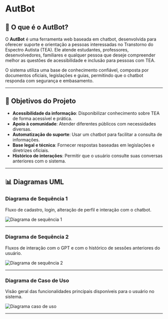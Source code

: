 # AutBot

## 🧠 O que é o AutBot?

O **AutBot** é uma ferramenta web baseada em chatbot, desenvolvida para oferecer suporte e orientação a pessoas interessadas no Transtorno do Espectro Autista (TEA). Ele atende estudantes, professores, desenvolvedores, familiares e qualquer pessoa que deseje compreender melhor as questões de acessibilidade e inclusão para pessoas com TEA.

O sistema utiliza uma base de conhecimento confiável, composta por documentos oficiais, legislações e guias, permitindo que o chatbot responda com segurança e embasamento.

---

## 🎯 Objetivos do Projeto

- **Acessibilidade da informação**: Disponibilizar conhecimento sobre TEA de forma acessível e prática.
- **Apoio à comunidade**: Atender diferentes públicos com necessidades diversas.
- **Automatização do suporte**: Usar um chatbot para facilitar a consulta de informações.
- **Base legal e técnica**: Fornecer respostas baseadas em legislações e diretrizes oficiais.
- **Histórico de interações**: Permitir que o usuário consulte suas conversas anteriores com o sistema.

---

## 📊 Diagramas UML

### Diagrama de Sequência 1  
Fluxo de cadastro, login, alteração de perfil e interação com o chatbot.

![Diagrama de sequência 1](https://github.com/user-attachments/assets/3eddba26-a603-48c0-9a32-cae1db65662b)

---

### Diagrama de Sequência 2  
Fluxos de interação com o GPT e com o histórico de sessões anteriores do usuário.

![Diagrama de sequência 2](https://github.com/user-attachments/assets/db8ab849-0f03-47fb-94ba-292c6f8f59d2)

---

### Diagrama de Caso de Uso  
Visão geral das funcionalidades principais disponíveis para o usuário no sistema.

![Diagrama caso de uso](https://github.com/user-attachments/assets/15b79983-dcfd-4b3d-8efe-594fe072a65b)

---

